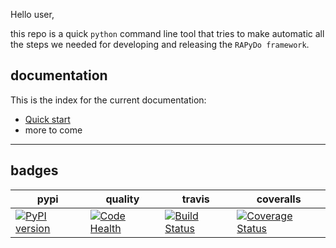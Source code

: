 
Hello user, 

this repo is a quick `python` command line tool that tries to make automatic all the steps we needed for developing and releasing the `RAPyDo framework`.


## documentation

This is the index for the current documentation:

- [Quick start](docs/quickstart.md)
- more to come


---

## badges

| pypi | quality | travis | coveralls |
| --- | --- | --- | --- |
| [![PyPI version](https://badge.fury.io/py/rapydo-develop.svg)](https://badge.fury.io/py/rapydo-develop) | [![Code Health](https://landscape.io/github/rapydo/develop/master/landscape.svg?style=flat)](https://landscape.io/github/rapydo/develop/master) | [![Build Status](https://travis-ci.org/rapydo/develop.svg)](https://travis-ci.org/rapydo/develop) | [![Coverage Status](https://coveralls.io/repos/github/rapydo/develop/badge.svg)](https://coveralls.io/github/rapydo/develop) |

